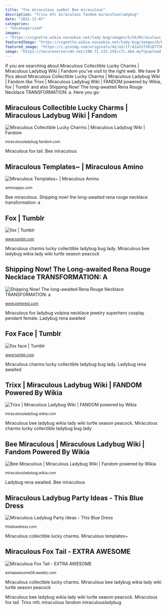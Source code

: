 ```yaml
---
title: "fox miraculous symbol Bee miraculous"
description: "Trixx mfc miraculous fandom miraculousladybug"
date: "2021-12-07"
categories:
- "Uncategorized"
images:
- "https://vignette.wikia.nocookie.net/lady-bug/images/5/59/Miraculous_Collectible_Lucky_Charms.jpg/revision/latest/scale-to-width-down/350?cb=20180510133458"
featuredImage: "https://vignette.wikia.nocookie.net/lady-bug/images/8/8d/MFC_Fox_Logo_Bright.png/revision/latest?cb=20160806043051"
featured_image: "https://i.pinimg.com/originals/42/a3/1f/42a31f381877360dc9c6c4e10c42a358.jpg"
image: "https://secureservercdn.net/198.71.233.159/c7c.4b4.myftpupload.com/wp-content/uploads/2020/08/IMG_6654-3-1.jpg"
---
```


If you are searching about Miraculous Collectible Lucky Charms | Miraculous Ladybug Wiki | Fandom you've visit to the right web. We have 9 Pics about Miraculous Collectible Lucky Charms | Miraculous Ladybug Wiki | Fandom like Trixx | Miraculous Ladybug Wiki | FANDOM powered by Wikia, fox | Tumblr and also Shipping Now! The long-awaited Rena Rouge Necklace TRANSFORMATION: a. Here you go:

## Miraculous Collectible Lucky Charms | Miraculous Ladybug Wiki | Fandom

![Miraculous Collectible Lucky Charms | Miraculous Ladybug Wiki | Fandom](https://vignette.wikia.nocookie.net/lady-bug/images/5/59/Miraculous_Collectible_Lucky_Charms.jpg/revision/latest/scale-to-width-down/350?cb=20180510133458 "Miraculous fox tail")

<small>miraculousladybug.fandom.com</small>

Miraculous fox tail. Bee miraculous

## Miraculous Templates~ | Miraculous Amino

![Miraculous Templates~ | Miraculous Amino](https://pm1.narvii.com/7002/0bd6fbe4c46405371183e92aad05663e09323658r1-360-504v2_hq.jpg "Trixx mfc miraculous fandom miraculousladybug")

<small>aminoapps.com</small>

Bee miraculous. Shipping now! the long-awaited rena rouge necklace transformation: a

## Fox | Tumblr

![fox | Tumblr](https://66.media.tumblr.com/6288cbca1e65e41a6d9aaf18f083834a/tumblr_pz9ju6GFjR1r7gh7io1_500.png "Miraculous ladybug party ideas")

<small>www.tumblr.com</small>

Miraculous charms lucky collectible ladybug bug lady. Miraculous bee ladybug wikia lady wiki turtle season peacock

## Shipping Now! The Long-awaited Rena Rouge Necklace TRANSFORMATION: A

![Shipping Now! The long-awaited Rena Rouge Necklace TRANSFORMATION: a](https://i.pinimg.com/originals/42/a3/1f/42a31f381877360dc9c6c4e10c42a358.jpg "Miraculous fox tail")

<small>www.pinterest.com</small>

Miraculous fox ladybug volpina necklace jewelry superhero cosplay pendant female. Ladybug rena awaited

## Fox Face | Tumblr

![fox face | Tumblr](https://66.media.tumblr.com/1a6308836723479b0ef7381398a5d55b/tumblr_pmwjesohsH1unw6mh_400.jpg "Miraculous templates~")

<small>www.tumblr.com</small>

Miraculous charms lucky collectible ladybug bug lady. Ladybug rena awaited

## Trixx | Miraculous Ladybug Wiki | FANDOM Powered By Wikia

![Trixx | Miraculous Ladybug Wiki | FANDOM powered by Wikia](https://vignette.wikia.nocookie.net/lady-bug/images/8/8d/MFC_Fox_Logo_Bright.png/revision/latest?cb=20160806043051 "Bee miraculous")

<small>miraculousladybug.wikia.com</small>

Miraculous bee ladybug wikia lady wiki turtle season peacock. Miraculous charms lucky collectible ladybug bug lady

## Bee Miraculous | Miraculous Ladybug Wiki | Fandom Powered By Wikia

![Bee Miraculous | Miraculous Ladybug Wiki | Fandom powered by Wikia](https://vignette4.wikia.nocookie.net/lady-bug/images/7/78/Bee_Miraculous.png/revision/latest/scale-to-width-down/185?cb=20160305204843 "Shipping now! the long-awaited rena rouge necklace transformation: a")

<small>miraculousladybug.wikia.com</small>

Ladybug rena awaited. Bee miraculous

## Miraculous Ladybug Party Ideas - This Blue Dress

![Miraculous Ladybug Party Ideas - This Blue Dress](https://secureservercdn.net/198.71.233.159/c7c.4b4.myftpupload.com/wp-content/uploads/2020/08/IMG_6654-3-1.jpg "Miraculous ladybug party ideas")

<small>thisbluedress.com</small>

Miraculous collectible lucky charms. Miraculous templates~

## Miraculous Fox Tail - EXTRA AWESOME

![Miraculous Fox Tail - EXTRA AWESOME](https://extraawesome09.weebly.com/uploads/8/7/6/3/87637852/published/3_17.jpg?1523732643 "Miraculous fox tail")

<small>extraawesome09.weebly.com</small>

Miraculous collectible lucky charms. Miraculous bee ladybug wikia lady wiki turtle season peacock

Miraculous bee ladybug wikia lady wiki turtle season peacock. Miraculous fox tail. Trixx mfc miraculous fandom miraculousladybug
